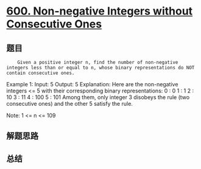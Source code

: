 # [600. Non-negative Integers without Consecutive Ones](https://leetcode.com/problems/non-negative-integers-without-consecutive-ones/)

## 题目

        Given a positive integer n, find the number of non-negative integers less than or equal to n, whose binary representations do NOT contain consecutive ones.

Example 1:
Input: 5
Output: 5
Explanation: 
Here are the non-negative integers <= 5 with their corresponding binary representations:
0 : 0
1 : 1
2 : 10
3 : 11
4 : 100
5 : 101
Among them, only integer 3 disobeys the rule (two consecutive ones) and the other 5 satisfy the rule. 



Note:
1 <= n <= 109


      

## 解题思路


## 总结


